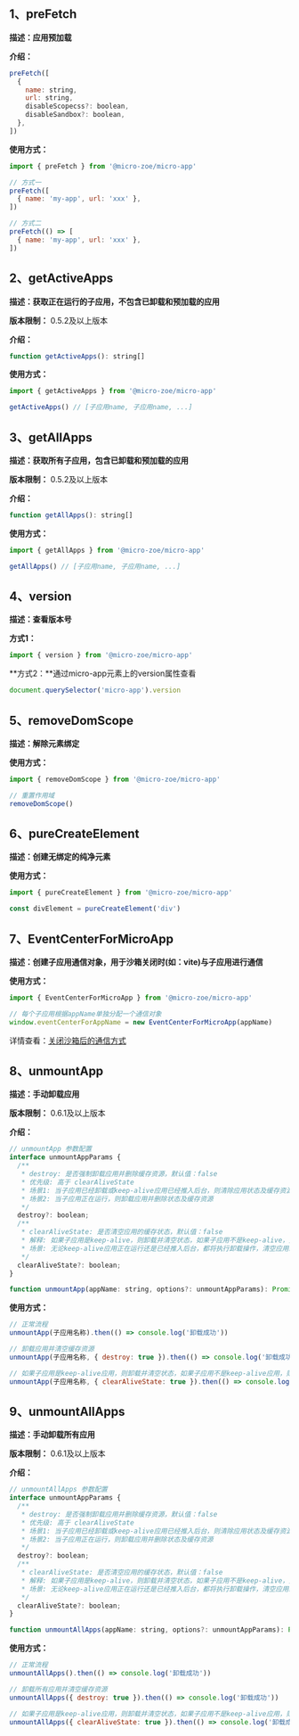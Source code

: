 
## 1、preFetch
**描述：应用预加载**

**介绍：**
```js
preFetch([
  {
    name: string,
    url: string,
    disableScopecss?: boolean,
    disableSandbox?: boolean,
  },
])
```

**使用方式：**
```js
import { preFetch } from '@micro-zoe/micro-app'

// 方式一
preFetch([
  { name: 'my-app', url: 'xxx' },
])

// 方式二
preFetch(() => [
  { name: 'my-app', url: 'xxx' },
])
```


## 2、getActiveApps
**描述：获取正在运行的子应用，不包含已卸载和预加载的应用**

**版本限制：** 0.5.2及以上版本

**介绍：**
```js
function getActiveApps(): string[]
```

**使用方式：**
```js
import { getActiveApps } from '@micro-zoe/micro-app'

getActiveApps() // [子应用name, 子应用name, ...]
```

## 3、getAllApps
**描述：获取所有子应用，包含已卸载和预加载的应用**

**版本限制：** 0.5.2及以上版本

**介绍：**
```js
function getAllApps(): string[]
```

**使用方式：**
```js
import { getAllApps } from '@micro-zoe/micro-app'

getAllApps() // [子应用name, 子应用name, ...]
```



## 4、version
**描述：查看版本号**

**方式1：**
```js
import { version } from '@micro-zoe/micro-app'
```

**方式2：**通过micro-app元素上的version属性查看
```js
document.querySelector('micro-app').version
```


## 5、removeDomScope
**描述：解除元素绑定**

**使用方式：**
```js
import { removeDomScope } from '@micro-zoe/micro-app'

// 重置作用域
removeDomScope()
```


## 6、pureCreateElement
**描述：创建无绑定的纯净元素**

**使用方式：**
```js
import { pureCreateElement } from '@micro-zoe/micro-app'

const divElement = pureCreateElement('div')
```

## 7、EventCenterForMicroApp
**描述：创建子应用通信对象，用于沙箱关闭时(如：vite)与子应用进行通信**

**使用方式：**
```js
import { EventCenterForMicroApp } from '@micro-zoe/micro-app'

// 每个子应用根据appName单独分配一个通信对象
window.eventCenterForAppName = new EventCenterForMicroApp(appName)
```

详情查看：[关闭沙箱后的通信方式](/zh-cn/data?id=关闭沙箱后的通信方式)


## 8、unmountApp
**描述：手动卸载应用**

**版本限制：** 0.6.1及以上版本

**介绍：**
```js
// unmountApp 参数配置
interface unmountAppParams {
  /**
   * destroy: 是否强制卸载应用并删除缓存资源，默认值：false
   * 优先级: 高于 clearAliveState
   * 场景1: 当子应用已经卸载或keep-alive应用已经推入后台，则清除应用状态及缓存资源
   * 场景2: 当子应用正在运行，则卸载应用并删除状态及缓存资源
   */
  destroy?: boolean; 
  /**
   * clearAliveState: 是否清空应用的缓存状态，默认值：false
   * 解释: 如果子应用是keep-alive，则卸载并清空状态，如果子应用不是keep-alive，则执行正常卸载流程
   * 场景: 无论keep-alive应用正在运行还是已经推入后台，都将执行卸载操作，清空应用缓存状态，并保留缓存资源
   */
  clearAliveState?: boolean;
}

function unmountApp(appName: string, options?: unmountAppParams): Promise<void>
```

**使用方式：**
```js
// 正常流程
unmountApp(子应用名称).then(() => console.log('卸载成功'))

// 卸载应用并清空缓存资源
unmountApp(子应用名称, { destroy: true }).then(() => console.log('卸载成功'))

// 如果子应用是keep-alive应用，则卸载并清空状态，如果子应用不是keep-alive应用，则正常卸载
unmountApp(子应用名称, { clearAliveState: true }).then(() => console.log('卸载成功'))
```

## 9、unmountAllApps
**描述：手动卸载所有应用**

**版本限制：** 0.6.1及以上版本

**介绍：**
```js
// unmountAllApps 参数配置
interface unmountAppParams {
  /**
   * destroy: 是否强制卸载应用并删除缓存资源，默认值：false
   * 优先级: 高于 clearAliveState
   * 场景1: 当子应用已经卸载或keep-alive应用已经推入后台，则清除应用状态及缓存资源
   * 场景2: 当子应用正在运行，则卸载应用并删除状态及缓存资源
   */
  destroy?: boolean; 
  /**
   * clearAliveState: 是否清空应用的缓存状态，默认值：false
   * 解释: 如果子应用是keep-alive，则卸载并清空状态，如果子应用不是keep-alive，则执行正常卸载流程
   * 场景: 无论keep-alive应用正在运行还是已经推入后台，都将执行卸载操作，清空应用缓存状态，并保留缓存资源
   */
  clearAliveState?: boolean;
}

function unmountAllApps(appName: string, options?: unmountAppParams): Promise<void>
```

**使用方式：**
```js
// 正常流程
unmountAllApps().then(() => console.log('卸载成功'))

// 卸载所有应用并清空缓存资源
unmountAllApps({ destroy: true }).then(() => console.log('卸载成功'))

// 如果子应用是keep-alive应用，则卸载并清空状态，如果子应用不是keep-alive应用，则正常卸载
unmountAllApps({ clearAliveState: true }).then(() => console.log('卸载成功'))
```

